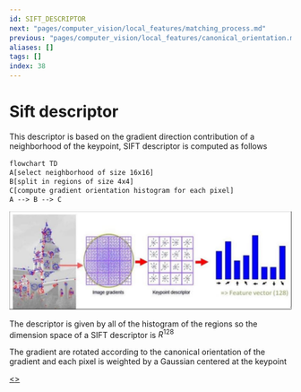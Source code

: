 ```yaml
---
id: SIFT_DESCRIPTOR
next: "pages/computer_vision/local_features/matching_process.md"
previous: "pages/computer_vision/local_features/canonical_orientation.md"
aliases: []
tags: []
index: 38
---
```


# Sift descriptor

This descriptor is based on the gradient direction contribution of a neighborhood of the keypoint, SIFT descriptor is computed as follows

```mermaid
flowchart TD
A[select neighborhood of size 16x16]
B[split in regions of size 4x4]
C[compute gradient orientation histogram for each pixel]
A --> B --> C
```

![](assets/computer_vision/Pasted_image_20240314124330.png)

The descriptor is given by all of the histogram of the regions so the dimension space of a SIFT descriptor is $R^{128}$

The gradient are rotated according to the canonical orientation of the gradient and each pixel is weighted by a Gaussian centered at the keypoint

[<](pages/computer_vision/local_features/canonical_orientation.md)[>](pages/computer_vision/local_features/matching_process.md)
